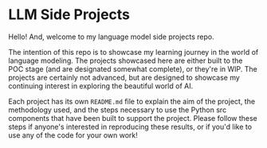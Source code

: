 # LLM Side Projects
Hello! And, welcome to my language model side projects repo. 

The intention of this repo is to showcase my learning journey in the world of language modeling. The projects showcased here are either built to the POC stage (and are designated somewhat complete), or they're in WIP. The projects are certainly not advanced, but are designed to showcase my continuing interest in exploring the beautiful world of AI.

Each project has its own `README.md` file to explain the aim of the project, the methodology used, and the steps necessary to use the Python src components that have been built to support the project. Please follow these steps if anyone's interested in reproducing these results, or if you'd like to use any of the code for your own work!